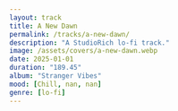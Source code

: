 ```yaml
---
layout: track
title: A New Dawn
permalink: /tracks/a-new-dawn/
description: "A StudioRich lo-fi track."
image: /assets/covers/a-new-dawn.webp
date: 2025-01-01
duration: "189.45"
album: "Stranger Vibes"
mood: [Chill, nan, nan]
genre: [lo-fi]
---
```

